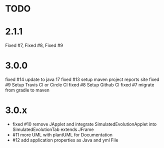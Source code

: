 # TODO

# 2.1.1
Fixed #7, Fixed #8, Fixed #9

# 3.0.0
fixed #14 update to java 17
fixed #13 setup maven project reports site
fixed #9  Setup Travis CI or Circle CI
fixed #8  Setup Github CI
fixed #7  migrate from gradle to maven

# 3.0.x
* fixed #10 remove JApplet and integrate SimulatedEvolutionApplet into SimulatedEvolutionTab extends JFrame
* #11 more UML with plantUML for Documentation
* #12 add application properties as Java and yml File
